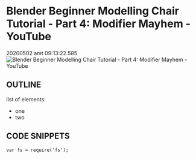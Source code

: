 
# Blender Beginner Modelling Chair Tutorial - Part 4: Modifier Mayhem - YouTube
20200502 amt 09:13:22.585
![Blender Beginner Modelling Chair Tutorial - Part 4: Modifier Mayhem - YouTube](https://i.ytimg.com/vi/BgY3QMXQYLI/maxresdefault.jpg)

## OUTLINE
list of elements:
- one
- two

## CODE SNIPPETS
`var fs = require('fs');`

